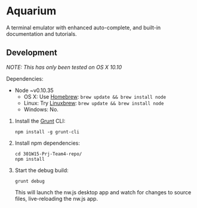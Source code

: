 Aquarium
========

A terminal emulator with enhanced auto-complete, and built-in documentation and tutorials.

## Development

_NOTE: This has only been tested on OS X 10.10_

Dependencies:

- Node ~v0.10.35
  - OS X: Use [Homebrew](http://brew.sh/): `brew update && brew install node`
  - Linux: Try [Linuxbrew](https://github.com/Homebrew/linuxbrew): `brew update && brew install node`
  - Windows: No.

1. Install the [Grunt](http://gruntjs.com/) CLI:

    ```shell
    npm install -g grunt-cli
    ```

2. Install npm dependencies:

    ```shell
    cd 301W15-Prj-Team4-repo/
    npm install
    ```

3. Start the debug build:

    ```shell
    grunt debug
    ```

    This will launch the nw.js desktop app and watch for changes to source files, live-reloading the nw.js app.
